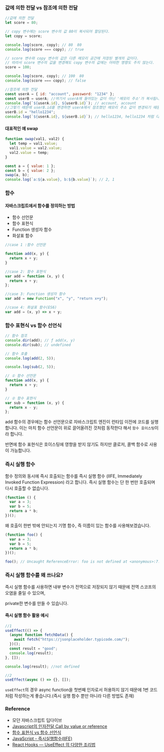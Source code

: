 ### 값에 의한 전달 vs 참조에 의한 전달

```js
//값에 의한 전달
let score = 80;

// copy 변수에는 score 변수의 값 80이 복사되어 할당된다.
let copy = score;

console.log(score, copy); // 80  80
console.log(score === copy); // true

// score 변수와 copy 변수의 값은 다른 메모리 공간에 저장된 별개의 값이다.
// 따라서 score 변수의 값을 변경해도 copy 변수의 값에는 어떠한 영향도 주지 않는다.
score = 100;

console.log(score, copy); // 100  80
console.log(score === copy); // false
```

```js
//참조에 의한 전달
const userA = { id: "account", password: "1234" };
const userB = userA; //여기서 userA에 들어있는 값이 아닌 '메모리 주소'가 복사됩니다.
console.log(`${userA.id}, ${userB.id}`); // account, account
//그렇기 때문에 userB.id를 변경하면 userA에서 참조했던 메모리 주소 값이 변경되기 때문에
userB.id = "hello1234";
console.log(`${userA.id}, ${userB.id}`); // hello1234, hello1234 처럼 다 바뀌게 됩니다.
```

#### 대표적인 예 swap

```js
function swap(val1, val2) {
  let temp = val1.value;
  val1.value = val2.value;
  val2.value = temp;
}

const a = { value: 1 };
const b = { value: 2 };
swap(a, b);
console.log(`a:${a.value}, b:${b.value}`); // 2, 1
```

### 함수

#### 자바스크립트에서 함수를 정의하는 방법

- 함수 선언문
- 함수 표현식
- Function 생성자 함수
- 화살표 함수

```js
//case 1 :함수 선언문

function add(x, y) {
  return x + y;
}

//case 2: 함수 표현식
var add = function (x, y) {
  return x + y;
};

//case 3: Function 생성자 함수
var add = new Function("x", "y", "return x+y");

//case 4: 화살표 함수(ES6)
var add = (x, y) => x + y;
```

### 함수 표현식 vs 함수 선언식

```js
// 함수 참조
console.dir(add); // ƒ add(x, y)
console.dir(sub); // undefined

// 함수 호출
console.log(add(2, 5));

console.log(sub(2, 5));

// ① 함수 선언문
function add(x, y) {
  return x + y;
}

// ② 함수 표현식
var sub = function (x, y) {
  return x - y;
};
```

add 함수의 경우에는 함수 선언문으로 자바스크립트 엔진이 런타임 이전에 코드를 실행합니다. 이는 마치 함수 선언문이 위로 끌어올려진 것처럼 동작한다 해서 `함수 호이스팅`이라 합니다.

반면에 함수 표현식은 호이스팅에 영향을 받지 않기도 하지만
클로저, 콜백 함수로 사용이 가능합니다.

### 즉시 실행 함수

함수 정의와 동시에 즉시 호출되는 함수를 즉시 실행 함수 (IIFE, Immediately Invoked Function Expression) 라고 합니다. 즉시 실행 함수는 단 한 번만 호출되며 다시 호출할 수 없습니다.

```js
(function () {
  var a = 3;
  var b = 5;
  return a * b;
})();
```

왜 호출이 한번 밖에 안되는지 기명 함수, 즉 이름이 있는 함수를 사용해보겠습니다.

```js
(function foo() {
  var a = 3;
  var b = 5;
  return a * b;
})();

foo(); // Uncaught ReferenceError: foo is not defined at <anonymous>:7:1
```

### 즉시 실행 함수를 왜 쓰나요?

즉시 실행 함수를 사용하면 내부 변수가 전역으로 저장되지 않기 때문에 전역 스코프의 오염을 줄일 수 있으며,

private한 변수를 만들 수 있습니다.

#### 즉시 실행 함수 활용 예시

```js
//1
useEffect(() => {
  (async function fetchData() {
    await fetch("https://jsonplaceholder.typicode.com/");
  })();
  const result = "good";
  console.log(result);
}, []);

console.log(result); //not defined

//2
useEffect(async () => {}, []);
```

`useEffect`의 경우 async function을 첫번째 인자로서 허용하지 않기 때문에 1번 코드처럼 작성하는게 좋습니다.(즉시 실행 함수 뿐만 아니라 다른 방법도 존재)

### Reference

- 모던 자바스크립트 딥다이브
- <a href='https://lamarr.dev/en/javascript/2020/04/08/04.html'>Javascript의 인자전달 Call by value or reference</a>
- <a href='https://joshua1988.github.io/web-development/javascript/function-expressions-vs-declarations'>함수 표현식 vs 함수 선언식</a>
- <a href='https://jongminfire.dev/java-script-%EC%A6%89%EC%8B%9C%EC%8B%A4%ED%96%89%ED%95%A8%EC%88%98-iife'>JavaScript - 즉시실행함수(IIFE)</a>
- <a href='https://olaf-go.medium.com/useeffect-%EC%A1%B0%EB%A6%AC%EB%B2%95-8c36952d4609'>React Hooks — UseEffect 의 다양한 조리법</a>
